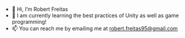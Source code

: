 - 👋 Hi, I’m Robert Freitas
- 🌱 I am currently learning the best practices of Unity as well as game programming!
- 📫 You can reach me by emailing me at robert.freitas95@gmail.com

<!---
fritoman95/fritoman95 is a ✨ special ✨ repository because its `README.md` (this file) appears on your GitHub profile.
You can click the Preview link to take a look at your changes.
--->
